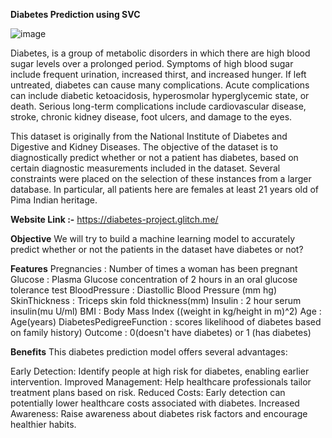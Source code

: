 **Diabetes Prediction using SVC**

![image](https://github.com/user-attachments/assets/ecd80c10-fd11-4670-aeec-551334298f9a)

Diabetes, is a group of metabolic disorders in which there are high blood sugar levels over a prolonged period. Symptoms of high blood sugar include frequent urination, increased thirst, and increased hunger. If left untreated, diabetes can cause many complications. Acute complications can include diabetic ketoacidosis, hyperosmolar hyperglycemic state, or death. Serious long-term complications include cardiovascular disease, stroke, chronic kidney disease, foot ulcers, and damage to the eyes.

This dataset is originally from the National Institute of Diabetes and Digestive and Kidney Diseases. The objective of the dataset is to diagnostically predict whether or not a patient has diabetes, based on certain diagnostic measurements included in the dataset. Several constraints were placed on the selection of these instances from a larger database. In particular, all patients here are females at least 21 years old of Pima Indian heritage.


**Website Link :-** https://diabetes-project.glitch.me/

**Objective**
We will try to build a machine learning model to accurately predict whether or not the patients in the dataset have diabetes or not?

**Features**
Pregnancies : Number of times a woman has been pregnant
Glucose : Plasma Glucose concentration of 2 hours in an oral glucose tolerance test
BloodPressure : Diastollic Blood Pressure (mm hg)
SkinThickness : Triceps skin fold thickness(mm)
Insulin : 2 hour serum insulin(mu U/ml)
BMI : Body Mass Index ((weight in kg/height in m)^2)
Age : Age(years)
DiabetesPedigreeFunction : scores likelihood of diabetes based on family history)
Outcome : 0(doesn't have diabetes) or 1 (has diabetes)


**Benefits**
This diabetes prediction model offers several advantages:

Early Detection: Identify people at high risk for diabetes, enabling earlier intervention.
Improved Management: Help healthcare professionals tailor treatment plans based on risk.
Reduced Costs: Early detection can potentially lower healthcare costs associated with diabetes.
Increased Awareness: Raise awareness about diabetes risk factors and encourage healthier habits.
